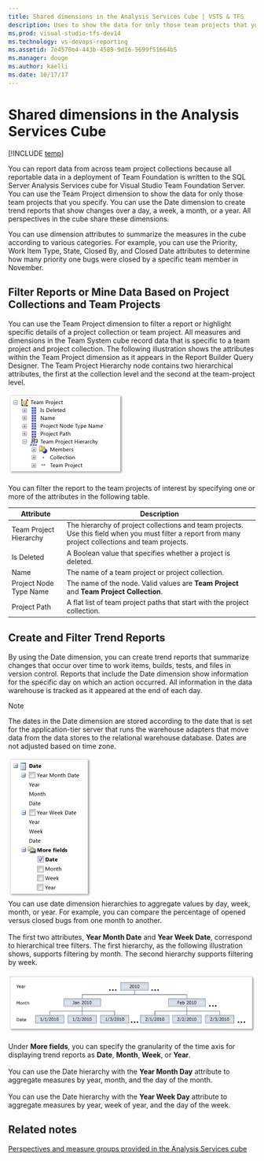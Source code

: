 ```yaml
---
title: Shared dimensions in the Analysis Services Cube | VSTS & TFS
description: Uses to show the data for only those team projects that you specify.
ms.prod: visual-studio-tfs-dev14
ms.technology: vs-devops-reporting
ms.assetid: 7e4570e4-443b-4589-9d16-5699f51664b5
ms.manager: douge
ms.author: kaelli
ms.date: 10/17/17
---
```



# Shared dimensions in the Analysis Services Cube
[!INCLUDE [temp](../_shared/tfs-header-17-15.md)]

You can report data from across team project collections because all reportable data in a deployment of Team Foundation is written to the SQL Server Analysis Services cube for Visual Studio Team Foundation Server. You can use the Team Project dimension to show the data for only those team projects that you specify. You can use the Date dimension to create trend reports that show changes over a day, a week, a month, or a year. All perspectives in the cube share these dimensions.  
  
 You can use dimension attributes to summarize the measures in the cube according to various categories. For example, you can use the Priority, Work Item Type, State, Closed By, and Closed Date attributes to determine how many priority one bugs were closed by a specific team member in November.  
  
##  <a name="team_project"></a> Filter Reports or Mine Data Based on Project Collections and Team Projects  
 You can use the Team Project dimension to filter a report or highlight specific details of a project collection or team project. All measures and dimensions in the Team System cube record data that is specific to a team project and project collection. The following illustration shows the attributes within the Team Project dimension as it appears in the Report Builder Query Designer. The Team Project Hierarchy node contains two hierarchical attributes, the first at the collection level and the second at the team-project level.  
  
 ![Team Project Dimension](_img/alm_rpt_teamproject.png "ALM_RPT_TeamProject")  
  
 You can filter the report to the team projects of interest by specifying one or more of the attributes in the following table.  
  
|Attribute|Description|  
|---------------|-----------------|  
|Team Project Hierarchy|The hierarchy of project collections and team projects. Use this field when you must filter a report from many project collections and team projects.|  
|Is Deleted|A Boolean value that specifies whether a project is deleted.|  
|Name|The name of a team project or project collection.|  
|Project Node Type Name|The name of the node. Valid values are **Team Project** and **Team Project Collection**.|  
|Project Path|A flat list of team project paths that start with the project collection.|  
  
##  <a name="date_dimension"></a> Create and Filter Trend Reports  
 By using the Date dimension, you can create trend reports that summarize changes that occur over time to work items, builds, tests, and files in version control. Reports that include the Date dimension show information for the specific day on which an action occurred. All information in the data warehouse is tracked as it appeared at the end of each day.  
  
> [!NOTE]
>  The dates in the Date dimension are stored according to the date that is set for the application-tier server that runs the warehouse adapters that move data from the data stores to the relational warehouse database. Dates are not adjusted based on time zone.

![Date Dimenension](_img/alm_rpt_date_dimension.png "ALM_RPT_Date_Dimension")<br />You can use date dimension hierarchies to aggregate values by day, week, month, or year. For example, you can compare the percentage of opened versus closed bugs from one month to another.<br /><br /> The first two attributes, **Year Month Date** and **Year Week Date**, correspond to hierarchical tree filters. The first hierarchy, as the following illustration shows, supports filtering by month. The second hierarchy supports filtering by week.<br /><br /> ![Date Hierarchy](_img/alm_rpt_datehierarchy.png "ALM_RPT_DateHierarchy")<br /><br /> Under **More fields**, you can specify the granularity of the time axis for displaying trend reports as **Date**, **Month**, **Week**, or **Year**.<br /><br /> You can use the Date hierarchy with the **Year Month Day** attribute to aggregate measures by year, month, and the day of the month.<br /><br /> You can use the Date hierarchy with the **Year Week Day** attribute to aggregate measures by year, week of year, and the day of the week.
  
## Related notes
 [Perspectives and measure groups provided in the Analysis Services cube](perspective-measure-groups-cube.md)